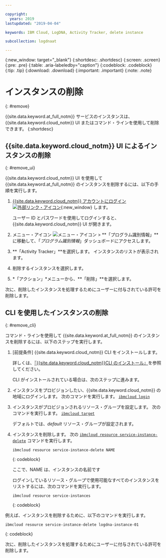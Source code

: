 ```yaml
---

copyright:
  years: 2019
lastupdated: "2019-04-04"

keywords: IBM Cloud, LogDNA, Activity Tracker, delete instance

subcollection: logdnaat

---
```


{:new_window: target="_blank"}
{:shortdesc: .shortdesc}
{:screen: .screen}
{:pre: .pre}
{:table: .aria-labeledby="caption"}
{:codeblock: .codeblock}
{:tip: .tip}
{:download: .download}
{:important: .important}
{:note: .note}

# インスタンスの削除
{: #remove}

{{site.data.keyword.at_full_notm}} サービスのインスタンスは、{{site.data.keyword.cloud_notm}} UI またはコマンド・ラインを使用して削除できます。
{:shortdesc}



## {{site.data.keyword.cloud_notm}} UI によるインスタンスの削除
{: #remove_ui}

{{site.data.keyword.cloud_notm}} UI を使用して {{site.data.keyword.at_full_notm}} のインスタンスを削除するには、以下の手順を実行します。

1. [{{site.data.keyword.cloud_notm}} アカウントにログイン ![外部リンク・アイコン](../../icons/launch-glyph.svg "外部リンク・アイコン")](https://cloud.ibm.com/login){:new_window} します。

	ユーザー ID とパスワードを使用してログインすると、{{site.data.keyword.cloud_notm}} UI が開きます。

2. メニュー・アイコン ![メニュー・アイコン](../../icons/icon_hamburger.svg) &gt; **「プログラム識別情報」**に移動して、「*プログラム識別情報*」ダッシュボードにアクセスします。

3. **「Activity Tracker」**を選択します。 インスタンスのリストが表示されます。

4. 削除するインスタンスを選択します。

5. *「アクション」*メニューから、**「削除」**を選択します。

次に、削除したインスタンスを処理するためにユーザーに付与されている許可を削除します。

## CLI を使用したインスタンスの削除
{: #remove_cli}

コマンド・ラインを使用して {{site.data.keyword.at_full_notm}} のインスタンスを削除するには、以下のステップを実行します。

1. [前提条件] {{site.data.keyword.cloud_notm}} CLI をインストールします。

   詳しくは、[『{{site.data.keyword.cloud_notm}}CLI のインストール』](/docs/cli?topic=cloud-cli-ibmcloud-cli#ibmcloud-cli)を参照してください。

   CLI がインストールされている場合は、次のステップに進みます。

2. インスタンスをプロビジョンしたい、{{site.data.keyword.cloud_notm}} の地域にログインします。 次のコマンドを実行します。 [`ibmcloud login`](/docs/cli/reference/ibmcloud?topic=cloud-cli-ibmcloud_cli#ibmcloud_login)

3. インスタンスがプロビジョンされるリソース・グループを設定します。 次のコマンドを実行します。 [`ibmcloud target`](/docs/cli/reference/ibmcloud?topic=cloud-cli-ibmcloud_cli#ibmcloud_target)

    デフォルトでは、*default* リソース・グループが設定されます。

4. インスタンスを削除します。 次の [`ibmcloud resource service-instance-delete`](/docs/cli/reference/ibmcloud?topic=cloud-cli-ibmcloud_commands_resource#ibmcloud_resource_service_instance_delete) コマンドを実行します。

    ```
    ibmcloud resource service-instance-delete NAME 
    ```
    {: codeblock}

    ここで、NAME は、インスタンスの名前です

    ログインしているリソース・グループで使用可能なすべてのインスタンスをリストするには、次のコマンドを実行します。

    ```
    ibmcloud resource service-instances
    ```
    {: codeblock}
    
    
例えば、インスタンスを削除するために、以下のコマンドを実行します。

```
ibmcloud resource service-instance-delete logdna-instance-01
```
{: codeblock}

次に、削除したインスタンスを処理するためにユーザーに付与されている許可を削除します。


